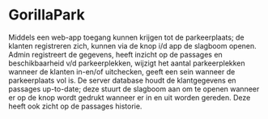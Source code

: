 # GorillaPark
Middels een web-app toegang kunnen krijgen tot de parkeerplaats; de klanten registreren zich, kunnen via de knop i/d app de slagboom openen.
Admin registreert de gegevens, heeft inzicht op de passages en beschikbaarheid v/d parkeerplekken, wijzigt het aantal parkeerplekken wanneer de klanten in-en/of uitchecken, geeft een sein wanneer de parkeerplaats vol is.
De server database houdt de klantgegevens en passages up-to-date; deze stuurt de slagboom aan om te openen wanneer er op de knop wordt gedrukt wanneer er in en uit worden gereden. Deze heeft ook zicht op de passages historie.
